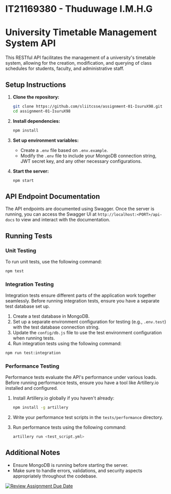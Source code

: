 # IT21169380 - Thuduwage I.M.H.G
# University Timetable Management System API

This RESTful API facilitates the management of a university's timetable system, allowing for the creation, modification, and querying of class schedules for students, faculty, and administrative staff.

## Setup Instructions

1. **Clone the repository:**

    ```bash
    git clone https://github.com/sliitcsse/assignment-01-IsuruX98.git
    cd assignment-01-IsuruX98
    ```

2. **Install dependencies:**

    ```bash
    npm install
    ```

3. **Set up environment variables:**

    - Create a `.env` file based on `.env.example`.
    - Modify the `.env` file to include your MongoDB connection string, JWT secret key, and any other necessary configurations.

4. **Start the server:**

    ```bash
    npm start
    ```

## API Endpoint Documentation

The API endpoints are documented using Swagger. Once the server is running, you can access the Swagger UI at `http://localhost:<PORT>/api-docs` to view and interact with the documentation.

## Running Tests

### Unit Testing

To run unit tests, use the following command:

```bash
npm test
```

### Integration Testing

Integration tests ensure different parts of the application work together seamlessly. Before running integration tests, ensure you have a separate test database set up.

1. Create a test database in MongoDB.
2. Set up a separate environment configuration for testing (e.g., `.env.test`) with the test database connection string.
3. Update the `config/db.js` file to use the test environment configuration when running tests.
4. Run integration tests using the following command:

```bash
npm run test:integration
```

### Performance Testing

Performance tests evaluate the API's performance under various loads. Before running performance tests, ensure you have a tool like Artillery.io installed and configured.

1. Install Artillery.io globally if you haven't already:

    ```bash
    npm install -g artillery
    ```

2. Write your performance test scripts in the `tests/performance` directory.

3. Run performance tests using the following command:

    ```bash
    artillery run <test_script.yml>
    ```

## Additional Notes

- Ensure MongoDB is running before starting the server.
- Make sure to handle errors, validations, and security aspects appropriately throughout the codebase.


[![Review Assignment Due Date](https://classroom.github.com/assets/deadline-readme-button-24ddc0f5d75046c5622901739e7c5dd533143b0c8e959d652212380cedb1ea36.svg)](https://classroom.github.com/a/MhkFIDKy)
